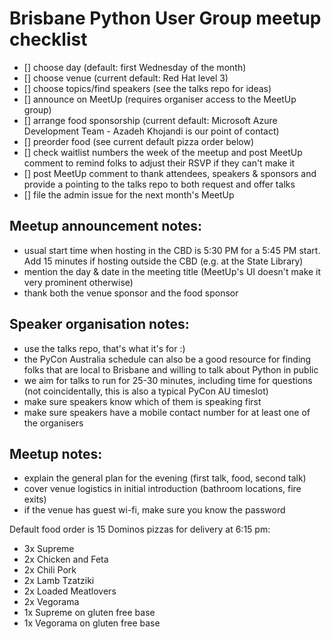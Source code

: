 # Brisbane Python User Group meetup checklist

- [] choose day (default: first Wednesday of the month)
- [] choose venue (current default: Red Hat level 3)
- [] choose topics/find speakers (see the talks repo for ideas)
- [] announce on MeetUp (requires organiser access to the MeetUp group)
- [] arrange food sponsorship (current default: Microsoft Azure Development Team - Azadeh Khojandi is our point of contact)
- [] preorder food (see current default pizza order below)
- [] check waitlist numbers the week of the meetup and post MeetUp comment to remind folks to adjust their RSVP if they can't make it
- [] post MeetUp comment to thank attendees, speakers & sponsors and provide a pointing to the talks repo to both request and offer talks
- [] file the admin issue for the next month's MeetUp

## Meetup announcement notes:

- usual start time when hosting in the CBD is 5:30 PM for a 5:45 PM start. Add 15 minutes if hosting outside the CBD (e.g. at the State Library)
- mention the day & date in the meeting title (MeetUp's UI doesn't make it very prominent otherwise)
- thank both the venue sponsor and the food sponsor

## Speaker organisation notes:

- use the talks repo, that's what it's for :)
- the PyCon Australia schedule can also be a good resource for finding folks that are local to Brisbane and willing to talk about Python in public
- we aim for talks to run for 25-30 minutes, including time for questions (not coincidentally, this is also a typical PyCon AU timeslot)
- make sure speakers know which of them is speaking first
- make sure speakers have a mobile contact number for at least one of the organisers

## Meetup notes:

- explain the general plan for the evening (first talk, food, second talk)
- cover venue logistics in initial introduction (bathroom locations, fire exits)
- if the venue has guest wi-fi, make sure you know the password

Default food order is 15 Dominos pizzas for delivery at 6:15 pm:

- 3x Supreme
- 2x Chicken and Feta
- 2x Chili Pork
- 2x Lamb Tzatziki
- 2x Loaded Meatlovers
- 2x Vegorama
- 1x Supreme on gluten free base
- 1x Vegorama on gluten free base

